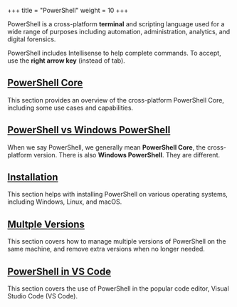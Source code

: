 +++
title = "PowerShell"
weight = 10
+++

PowerShell is a cross-platform **terminal** and scripting language 
used for a wide range of purposes including automation, administration, analytics, and digital forensics. 

PowerShell includes Intellisense to help complete commands. 
To accept, use the **right arrow key** (instead of tab).


## [PowerShell Core](core)

This section provides an overview of the cross-platform PowerShell Core, 
including some use cases and capabilities.

## [PowerShell vs Windows PowerShell](windows)

When we say PowerShell, we generally mean **PowerShell Core**, the cross-platform version. 
There is also **Windows PowerShell**.  They are different. 

## [Installation](installaion)

This section helps with installing PowerShell on various operating systems, including Windows, Linux, and macOS.

## [Multple Versions](multiple)

This section covers how to manage multiple versions of PowerShell on the same machine, 
and remove extra versions when no longer needed.

## [PowerShell in VS Code](vscode)

This section covers the use of PowerShell in the popular code editor, 
Visual Studio Code (VS Code). 



